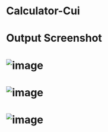 # Calculator-Cui
# 
# Output Screenshot
# 
# ![image](https://user-images.githubusercontent.com/106569515/201171806-3ac0f320-b04a-421b-9ba7-83713b26eee1.png)
# 
# ![image](https://user-images.githubusercontent.com/106569515/201172114-5d968f96-eb72-41fb-90d2-fea03b38a2a9.png)
# 
# ![image](https://user-images.githubusercontent.com/106569515/201172398-a3f6ac0b-53ac-4e33-a055-0d0fb127040a.png)
# 
